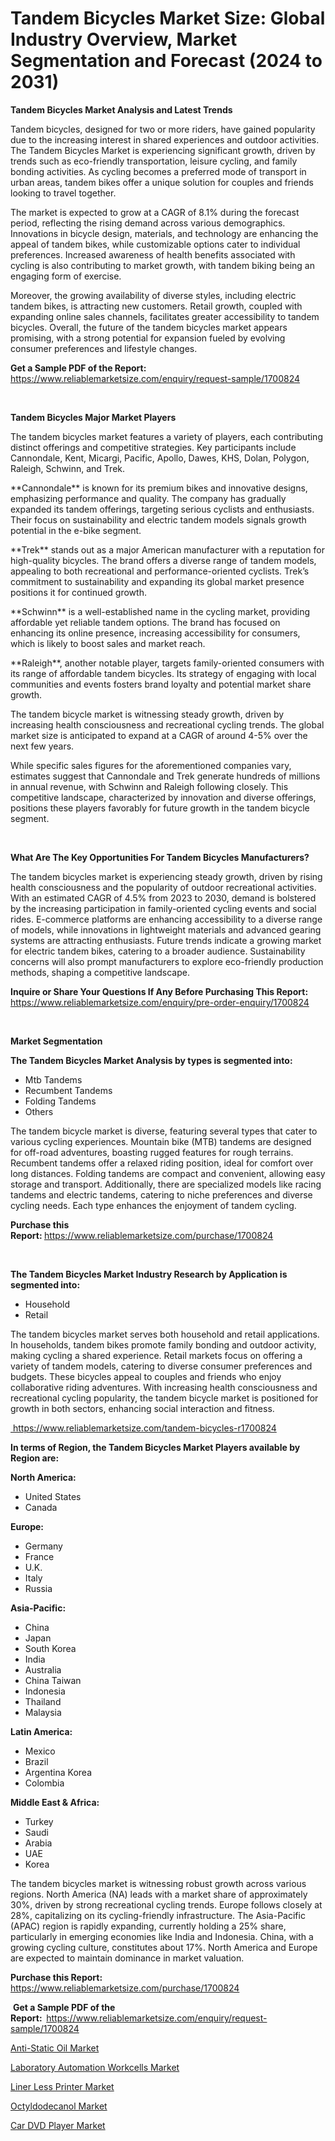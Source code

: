 <p><h1>Tandem Bicycles Market Size: Global Industry Overview, Market Segmentation and Forecast (2024 to 2031)</h1></p><p><strong>Tandem Bicycles Market Analysis and Latest Trends</strong></p>
<p><p>Tandem bicycles, designed for two or more riders, have gained popularity due to the increasing interest in shared experiences and outdoor activities. The Tandem Bicycles Market is experiencing significant growth, driven by trends such as eco-friendly transportation, leisure cycling, and family bonding activities. As cycling becomes a preferred mode of transport in urban areas, tandem bikes offer a unique solution for couples and friends looking to travel together.</p><p>The market is expected to grow at a CAGR of 8.1% during the forecast period, reflecting the rising demand across various demographics. Innovations in bicycle design, materials, and technology are enhancing the appeal of tandem bikes, while customizable options cater to individual preferences. Increased awareness of health benefits associated with cycling is also contributing to market growth, with tandem biking being an engaging form of exercise.</p><p>Moreover, the growing availability of diverse styles, including electric tandem bikes, is attracting new customers. Retail growth, coupled with expanding online sales channels, facilitates greater accessibility to tandem bicycles. Overall, the future of the tandem bicycles market appears promising, with a strong potential for expansion fueled by evolving consumer preferences and lifestyle changes.</p></p>
<p><strong>Get a Sample PDF of the Report:&nbsp;</strong> <a href="https://www.reliablemarketsize.com/enquiry/request-sample/1700824?utm_campaign=1133&utm_medium=2&utm_source=Github&utm_content=ia&utm_term=02112024&utm_id=tandem-bicycles">https://www.reliablemarketsize.com/enquiry/request-sample/1700824</a></p>
<p>&nbsp;</p>
<p><strong>Tandem Bicycles Major Market Players</strong></p>
<p><p>The tandem bicycles market features a variety of players, each contributing distinct offerings and competitive strategies. Key participants include Cannondale, Kent, Micargi, Pacific, Apollo, Dawes, KHS, Dolan, Polygon, Raleigh, Schwinn, and Trek.</p><p>**Cannondale** is known for its premium bikes and innovative designs, emphasizing performance and quality. The company has gradually expanded its tandem offerings, targeting serious cyclists and enthusiasts. Their focus on sustainability and electric tandem models signals growth potential in the e-bike segment.</p><p>**Trek** stands out as a major American manufacturer with a reputation for high-quality bicycles. The brand offers a diverse range of tandem models, appealing to both recreational and performance-oriented cyclists. Trek’s commitment to sustainability and expanding its global market presence positions it for continued growth.</p><p>**Schwinn** is a well-established name in the cycling market, providing affordable yet reliable tandem options. The brand has focused on enhancing its online presence, increasing accessibility for consumers, which is likely to boost sales and market reach.</p><p>**Raleigh**, another notable player, targets family-oriented consumers with its range of affordable tandem bicycles. Its strategy of engaging with local communities and events fosters brand loyalty and potential market share growth.</p><p>The tandem bicycle market is witnessing steady growth, driven by increasing health consciousness and recreational cycling trends. The global market size is anticipated to expand at a CAGR of around 4-5% over the next few years. </p><p>While specific sales figures for the aforementioned companies vary, estimates suggest that Cannondale and Trek generate hundreds of millions in annual revenue, with Schwinn and Raleigh following closely. This competitive landscape, characterized by innovation and diverse offerings, positions these players favorably for future growth in the tandem bicycle segment.</p></p>
<p>&nbsp;</p>
<p><strong>What Are The Key Opportunities For Tandem Bicycles Manufacturers?</strong></p>
<p><p>The tandem bicycles market is experiencing steady growth, driven by rising health consciousness and the popularity of outdoor recreational activities. With an estimated CAGR of 4.5% from 2023 to 2030, demand is bolstered by the increasing participation in family-oriented cycling events and social rides. E-commerce platforms are enhancing accessibility to a diverse range of models, while innovations in lightweight materials and advanced gearing systems are attracting enthusiasts. Future trends indicate a growing market for electric tandem bikes, catering to a broader audience. Sustainability concerns will also prompt manufacturers to explore eco-friendly production methods, shaping a competitive landscape.</p></p>
<p><strong>Inquire or Share Your Questions If Any Before Purchasing This Report:</strong> <a href="https://www.reliablemarketsize.com/enquiry/pre-order-enquiry/1700824?utm_campaign=1133&utm_medium=2&utm_source=Github&utm_content=ia&utm_term=02112024&utm_id=tandem-bicycles">https://www.reliablemarketsize.com/enquiry/pre-order-enquiry/1700824</a></p>
<p>&nbsp;</p>
<p><strong>Market Segmentation</strong></p>
<p><strong>The Tandem Bicycles Market Analysis by types is segmented into:</strong></p>
<p><ul><li>Mtb Tandems</li><li>Recumbent Tandems</li><li>Folding Tandems</li><li>Others</li></ul></p>
<p><p>The tandem bicycle market is diverse, featuring several types that cater to various cycling experiences. Mountain bike (MTB) tandems are designed for off-road adventures, boasting rugged features for rough terrains. Recumbent tandems offer a relaxed riding position, ideal for comfort over long distances. Folding tandems are compact and convenient, allowing easy storage and transport. Additionally, there are specialized models like racing tandems and electric tandems, catering to niche preferences and diverse cycling needs. Each type enhances the enjoyment of tandem cycling.</p></p>
<p><strong>Purchase this Report:&nbsp;</strong><a href="https://www.reliablemarketsize.com/purchase/1700824?utm_campaign=1133&utm_medium=2&utm_source=Github&utm_content=ia&utm_term=02112024&utm_id=tandem-bicycles">https://www.reliablemarketsize.com/purchase/1700824</a></p>
<p>&nbsp;</p>
<p><strong>The Tandem Bicycles Market Industry Research by Application is segmented into:</strong></p>
<p><ul><li>Household</li><li>Retail</li></ul></p>
<p><p>The tandem bicycles market serves both household and retail applications. In households, tandem bikes promote family bonding and outdoor activity, making cycling a shared experience. Retail markets focus on offering a variety of tandem models, catering to diverse consumer preferences and budgets. These bicycles appeal to couples and friends who enjoy collaborative riding adventures. With increasing health consciousness and recreational cycling popularity, the tandem bicycle market is positioned for growth in both sectors, enhancing social interaction and fitness.</p></p>
<p><a href="https://www.reliablemarketsize.com/tandem-bicycles-r1700824?utm_campaign=1133&utm_medium=2&utm_source=Github&utm_content=ia&utm_term=02112024&utm_id=tandem-bicycles">&nbsp;https://www.reliablemarketsize.com/tandem-bicycles-r1700824</a></p>
<p><strong>In terms of Region, the Tandem Bicycles Market Players available by Region are:</strong></p>
<p>
    <p> <strong> North America: </strong>
        <ul>
            <li>United States</li>
            <li>Canada</li>
        </ul>
        </p> 
    <p> <strong> Europe: </strong>
        <ul>
            <li>Germany</li>
            <li>France</li>
            <li>U.K.</li>
            <li>Italy</li>
            <li>Russia</li>
        </ul>
        </p> 
    <p> <strong> Asia-Pacific: </strong>
        <ul>
            <li>China</li>
            <li>Japan</li>
            <li>South Korea</li>
            <li>India</li>
            <li>Australia</li>
            <li>China Taiwan</li>
            <li>Indonesia</li>
            <li>Thailand</li>
            <li>Malaysia</li>
        </ul>
        </p> 
    <p> <strong> Latin America: </strong>
        <ul>
            <li>Mexico</li>
            <li>Brazil</li>
            <li>Argentina Korea</li>
            <li>Colombia</li>
        </ul>
        </p> 
    <p> <strong> Middle East & Africa: </strong>
        <ul>
            <li>Turkey</li>
            <li>Saudi</li>
            <li>Arabia</li>
            <li>UAE</li>
            <li>Korea</li>
        </ul>
    </p>
    </p>
<p><p>The tandem bicycles market is witnessing robust growth across various regions. North America (NA) leads with a market share of approximately 30%, driven by strong recreational cycling trends. Europe follows closely at 28%, capitalizing on its cycling-friendly infrastructure. The Asia-Pacific (APAC) region is rapidly expanding, currently holding a 25% share, particularly in emerging economies like India and Indonesia. China, with a growing cycling culture, constitutes about 17%. North America and Europe are expected to maintain dominance in market valuation.</p></p>
<p><strong>Purchase this Report: </strong><a href="https://www.reliablemarketsize.com/purchase/1700824?utm_campaign=1133&utm_medium=2&utm_source=Github&utm_content=ia&utm_term=02112024&utm_id=tandem-bicycles">https://www.reliablemarketsize.com/purchase/1700824</a></p>
<p>&nbsp;<strong>Get a Sample PDF of the Report:&nbsp;&nbsp;</strong><a href="https://www.reliablemarketsize.com/enquiry/request-sample/1700824?utm_campaign=1133&utm_medium=2&utm_source=Github&utm_content=ia&utm_term=02112024&utm_id=tandem-bicycles">https://www.reliablemarketsize.com/enquiry/request-sample/1700824</a></p>
<p><strong></strong></p>
<p><p><a href="https://www.linkedin.com/pulse/strategic-roadmap-success-global-anti-static-oil-market-analysis-kveke?utm_campaign=1133&utm_medium=2&utm_source=Github&utm_content=ia&utm_term=02112024&utm_id=tandem-bicycles">Anti-Static Oil Market</a></p><p><a href="https://issuu.com/reportprime-2/docs/laboratory-automation-workcells-mar_9ffcd4b57077d8?utm_campaign=1133&utm_medium=2&utm_source=Github&utm_content=ia&utm_term=02112024&utm_id=tandem-bicycles">Laboratory Automation Workcells Market</a></p><p><a href="https://issuu.com/reportprime-2/docs/liner-less-printer-market-size-2030_e578d589acc27b?utm_campaign=1133&utm_medium=2&utm_source=Github&utm_content=ia&utm_term=02112024&utm_id=tandem-bicycles">Liner Less Printer Market</a></p><p><a href="https://www.linkedin.com/pulse/sustainability-trends-octyldodecanol-industry-market-implications-u5jic?utm_campaign=1133&utm_medium=2&utm_source=Github&utm_content=ia&utm_term=02112024&utm_id=tandem-bicycles">Octyldodecanol Market</a></p><p><a href="https://github.com/lakeishabuahb/Market-Research-Report-List-1/blob/main/car-dvd-player-market.md?utm_campaign=1133&utm_medium=2&utm_source=Github&utm_content=ia&utm_term=02112024&utm_id=tandem-bicycles">Car DVD Player Market</a></p></p>